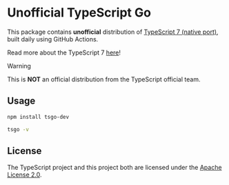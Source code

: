 # Unofficial TypeScript Go

This package contains **unofficial** distribution of [TypeScript 7 (native port)](https://github.com/microsoft/typescript-go),
built daily using GitHub Actions.

Read more about the TypeScript 7 [here](https://devblogs.microsoft.com/typescript/typescript-native-port/)!

> [!WARNING]
> This is **NOT** an official distribution from the TypeScript official team.

## Usage

```bash
npm install tsgo-dev

tsgo -v
```

## License

The TypeScript project and this project both are licensed under the [Apache License 2.0](./LICENSE).
